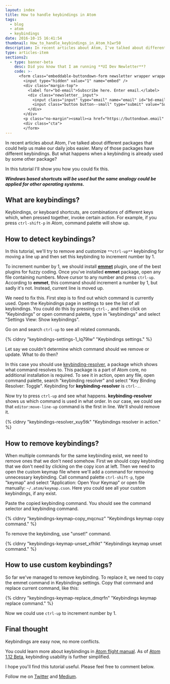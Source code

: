 ```yaml
---
layout: index
title: How to handle keybindings in Atom
tags:
  - blog
  - atom
  - keybindings
date: 2016-10-15 16:41:54
thumbnail: How_to_handle_keybindings_in_Atom_h1wr50
description: In recent articles about Atom, I've talked about different packages that could help us make our daily jobs easier. Many of those packages have different keybindings. But what happens when a keybinding is already used by some other package?
type: articles-item
sections2:
  - type: banner-beta
    desc: Did you know that I am running **UI Dev Newletter**?
    code: >-
      <form class="embeddable-buttondown-form newsletter wrapper wrapper--beta margin-top text-left" action="https://buttondown.email/api/emails/embed-subscribe/starbist" method="post" target="popupwindow" onsubmit="window.open('https://buttondown.email/starbist', 'popupwindow')">
        <input type="hidden" value="1" name="embed" />
        <div class="margin-top">
          <label for="bd-email">Subscribe here. Enter email.</label>
          <div class="newsletter__input">
            <input class="input" type="email" name="email" id="bd-email" />
            <input class="button button--small" type="submit" value="Subscribe" />
          </div>
        </div>
        <p class="no-margin"><small><a href="https://buttondown.email" target="_blank" rel="noreferrer">Powered by Buttondown</a></small></p>
        <div class="cta">
        </form>
---
```


In recent articles about Atom, I've talked about different packages that could help us make our daily jobs easier. Many of those packages have different keybindings. But what happens when a keybinding is already used by some other package?

In this tutorial I'll show you how you could fix this.

<!-- more -->

**_Windows based shortcuts will be used but the same analogy could be applied for other operating systems._**

## What are keybindings?

Keybindings, or keyboard shortcuts, are combinations of different keys which, when pressed together, invoke certain action. For example, if you press `ctrl-shift-p` in Atom, command palette will show up.

## How to detect keybindings?

In this tutorial, we'll try to remove and customize `**ctrl-up**` keybinding for moving a line up and then set this keybinding to increment number by 1.

To increment number by 1, we should install [**emmet**](https://atom.io/packages/emmet) plugin, one of the best plugins for fuzzy coding. Once you've installed **emmet** package, open any file containing numbers. Move cursor to any number and press `ctrl-up`. According to **emmet**, this command should increment a number by 1, but sadly it's not. Instead, current line is moved up.

We need to fix this. First step is to find out which command is currently used. Open the Keybindings page in settings to see the list of all keybindings. You could do this by pressing `ctrl-,` and then click on "Keybindings" or open command palette, type in "keybindings" and select "Settings View: Show keybindings".

Go on and search `ctrl-up` to see all related commands.

{% cldnry "keybindings-settings-1_lq79lw" "Keybindings settings." %}

Let say we couldn't determine which command should we remove or update. What to do then?

In this case you should use [keybinding-resolver](https://atom.io/packages/keybinding-resolver), a package which shows what command resolves to. This package is a part of Atom core, no additional installation is required. To see it in action, open any file, open command palette, search "keybinding resolver" and select "Key Binding Resolver: Toggle". Keybinding for **keybinding-resolver** is `ctrl-.`.

Now try to press `ctrl-up` and see what happens. **keybinding-resolver** shows us which command is used in what order. In our case, we could see that `editor:move-line-up` command is the first in line. We'll should remove it.

{% cldnry "keybindings-resolver_xuy5tk" "Keybindings resolver in action." %}

## How to remove keybindings?

When multiple commands for the same keybinding exist, we need to remove ones that we don't need somehow. First we should copy keybinding that we don't need by clicking on the copy icon at left. Then we need to open the custom keymap file where we'll add a command for removing unnecessary keybinding. Call command palette `ctrl-shift-p`, type "keymap" and select "Application: Open Your Keymap" or open file manually: `~/.atom/keymap.cson`. Here you could see all your custom keybindings, if any exist.

Paste the copied keybinding command. You should see the command selector and keybinding command.

{% cldnry "keybindings-keymap-copy_mqcnuz" "Keybindings keymap copy command." %}

To remove the keybinding, use "unset!" command.

{% cldnry "keybindings-keymap-unset_xfhlkt" "Keybindings keymap unset command." %}

## How to use custom keybindings?

So far we've managed to remove keybinding. To replace it, we need to copy the emmet command in Keybindings settings. Copy that command and replace current command, like this:

{% cldnry "keybindings-keymap-replace_dmqrfn" "Keybindings keymap replace command." %}

Now we could use `ctrl-up` to increment number by 1.

## Final thought

Keybindings are easy now, no more conflicts.

You could learn more about keybindings in [Atom flight manual](http://flight-manual.atom.io/behind-atom/sections/keymaps-in-depth/#removing-bindings). As of [Atom 1.12 Beta](http://blog.atom.io/2016/10/11/atom-1-11.html), keybinding usability is further simplified.

I hope you'll find this tutorial useful. Please feel free to comment below.

Follow me on [Twitter](https://twitter.com/malimirkeccita) and [Medium](https://medium.com/@malimirkeccita).
